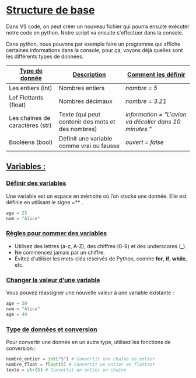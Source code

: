 # <u>Structure de base</u>
Dans VS code, on peut créer un nouveau fichier qui pourra ensuite exécuter notre code en python. 
Notre script va ensuite s'effectuer dans la console.

Dans python, nous pouvons par exemple faire un programme qui affiche certaines informations dans la console, pour ça, voyons déjà quelles sont les différents types de données.

| <u>Type de donnée</u>           | <u>Description</u>                                | <u>Comment les définir</u>                             |
| ------------------------------- | ------------------------------------------------- | ------------------------------------------------------ |
| Les entiers (int)               | Nombres entiers                                   | *nombre = 5*                                           |
| Lef Flottants (float)           | Nombres décimaux                                  | *nombre = 3.21*                                        |
| Les chaînes de caractères (str) | Texte (qui peut contenir des mots et des nombres) | *information = "L'avion va décoller dans 10 minutes."* |
| Booléens (bool)                 | Définit une variable comme vrai ou fausse         | *ouvert = false*                                       |

## <u>Variables :</u>
### <u>Définir des variables</u>
Une variable est un espace en mémoire où l’on stocke une donnée. Elle est définie en utilisant le signe =** .
```py
age = 25
nom = "Alice"
```
### <u>Règles pour nommer des variables</u>
- Utilisez des lettres (a-z, A-Z), des chiffres (0-9) et des underscores (**_**).
- Ne commencez jamais par un chiffre.
- Évitez d'utiliser les mots-clés réservés de Python, comme **for**, **if**, **while**, etc.

### <u>Changer la valeur d’une variable</u>
Vous pouvez réassigner une nouvelle valeur à une variable existante :
```py
age = 30
nom = "Alice"
age = 40
```
### <u>Type de données et conversion</u>
Pour convertir une donnée en un autre type, utilisez les fonctions de conversion :
```py
nombre_entier = int("5") # Convertit une chaîne en entier
nombre_float = float(5) # Convertit un entier en flottant
texte = str(5) # Convertit un entier en chaîne
```
